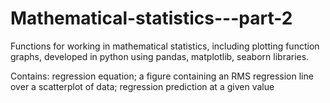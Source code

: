 # Mathematical-statistics---part-2
Functions for working in mathematical statistics, including plotting function graphs, developed in python using pandas, matplotlib, seaborn libraries.

Contains: regression equation; a figure containing an RMS regression line over a scatterplot of data; regression prediction at a given value
